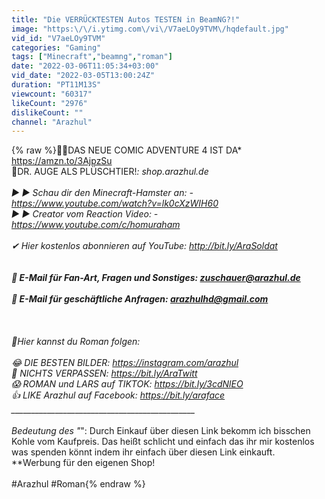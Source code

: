 ```yaml
---
title: "Die VERRÜCKTESTEN Autos TESTEN in BeamNG?!"
image: "https:\/\/i.ytimg.com\/vi\/V7aeLOy9TVM\/hqdefault.jpg"
vid_id: "V7aeLOy9TVM"
categories: "Gaming"
tags: ["Minecraft","beamng","roman"]
date: "2022-03-06T11:05:34+03:00"
vid_date: "2022-03-05T13:00:24Z"
duration: "PT11M13S"
viewcount: "60317"
likeCount: "2976"
dislikeCount: ""
channel: "Arazhul"
---
```

{% raw %}🔹🔹DAS NEUE COMIC ADVENTURE 4 IST DA* <a rel="nofollow" target="blank" href="https://amzn.to/3AjpzSu">https://amzn.to/3AjpzSu</a><br />🔹DR. AUGE ALS PLÜSCHTIER!*: shop.arazhul.de<br /><br />▶️ ► Schau dir den Minecraft-Hamster an: - <a rel="nofollow" target="blank" href="https://www.youtube.com/watch?v=lk0cXzWIH60">https://www.youtube.com/watch?v=lk0cXzWIH60</a><br />▶️ ► Creator vom Reaction Video: - <a rel="nofollow" target="blank" href="https://www.youtube.com/c/homuraham">https://www.youtube.com/c/homuraham</a><br /><br />✔ Hier kostenlos abonnieren auf YouTube: <a rel="nofollow" target="blank" href="http://bit.ly/AraSoldat">http://bit.ly/AraSoldat</a> <br />______________________________________________<br /><br />📨 E-Mail für Fan-Art, Fragen und Sonstiges: zuschauer@arazhul.de<br /><br />📨 E-Mail für geschäftliche Anfragen: arazhulhd@gmail.com<br />______________________________________________<br /><br /><br />🎇Hier kannst du Roman folgen: <br /><br />😂 DIE BESTEN BILDER: <a rel="nofollow" target="blank" href="https://instagram.com/arazhul">https://instagram.com/arazhul</a><br />📲 NICHTS VERPASSEN: <a rel="nofollow" target="blank" href="https://bit.ly/AraTwitt">https://bit.ly/AraTwitt</a> <br />😱 ROMAN und LARS auf TIKTOK: <a rel="nofollow" target="blank" href="https://bit.ly/3cdNlEO">https://bit.ly/3cdNlEO</a><br />👍 LIKE Arazhul auf Facebook: <a rel="nofollow" target="blank" href="https://bit.ly/araface">https://bit.ly/araface</a>  <br />______________________________________________<br /><br />Bedeutung des &quot;*&quot;: Durch Einkauf über diesen Link bekomm ich bisschen Kohle vom Kaufpreis. Das heißt schlicht und einfach das ihr mir kostenlos was spenden könnt indem ihr einfach über diesen Link einkauft.<br />**Werbung für den eigenen Shop!<br /><br />#Arazhul #Roman{% endraw %}
